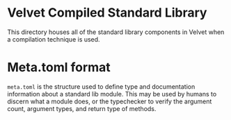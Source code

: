 # Velvet Compiled Standard Library
This directory houses all of the standard library components in Velvet when a compilation technique is used.

# Meta.toml format
`meta.toml` is the structure used to define type and documentation information about a standard lib module. This may be used by humans to discern what a module does, or the typechecker to verify the argument count, argument types, and return type of methods.
